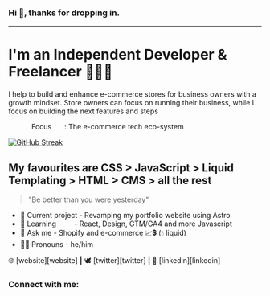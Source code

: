 ### Hi 👋, thanks for dropping in. 
---

# I'm an Independent Developer & Freelancer 👨🏽‍💻

I help to build and enhance e-commerce stores for business owners with a growth mindset.
Store owners can focus on running their business, while I focus on building the next features and steps

&emsp;&emsp;&emsp; Focus &emsp;&nbsp;&nbsp;: The e-commerce tech eco-system <br>

[![GitHub Streak](http://github-readme-streak-stats.herokuapp.com?user=Dwerg01&theme=dark&border_radius=12&date_format=j%20M%5B%20Y%5D&fire=2116EB)](https://git.io/streak-stats)

## My favourites are CSS > JavaScript > Liquid Templating > HTML > CMS > all the rest 
> "Be better than you were yesterday"

- 🔭 Current project - Revamping my portfolio website using Astro 
- 🌱 Learning &emsp;&emsp; - React, Design, GTM/GA4 and more Javascript
- 💬 Ask me          - Shopify and e-commerce 📈💲 (💧 liquid)
- 🤵🏽 Pronouns        - he/him



🌐 [website][website] **|**
🕊 [twitter][twitter] **|**
👔 [linkedin][linkedin]
<h3 align="left">Connect with me:</h3>
<p align="left">
